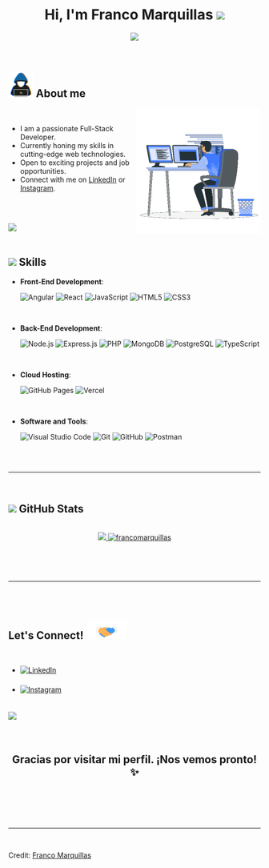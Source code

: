 <h1 align="center"><b>Hi, I'm Franco Marquillas</b> <img src="https://media.giphy.com/media/hvRJCLFzcasrR4ia7z/giphy.gif" width="35"></h1>

<p align="center">
  <a href="https://github.com/DenverCoder1/readme-typing-svg">
    <img src="https://readme-typing-svg.herokuapp.com?font=Time+New+Roman&color=cyan&size=25&center=true&vCenter=true&width=600&height=100&lines=Full-Stack+Developer;Passionate+about+technology;Always+learning+new+things+%F0%9F%8C%9F"></a>
</p>

<br>

## <picture><img src="https://github.com/0xAbdulKhalid/0xAbdulKhalid/raw/main/assets/mdImages/about_me.gif" width="50px"></picture> **About me**

<picture>
  <img align="right" src="https://github.com/0xAbdulKhalid/0xAbdulKhalid/raw/main/assets/mdImages/Right_Side.gif" width="250px">
</picture>

<br>

- I am a passionate Full-Stack Developer.
- Currently honing my skills in cutting-edge web technologies.
- Open to exciting projects and job opportunities.
- Connect with me on [LinkedIn](https://www.linkedin.com/in/franco-marquillas-81a298237/) or [Instagram](https://www.instagram.com/francomarquillas/).

<br><br>

<img src="https://user-images.githubusercontent.com/73097560/115834477-dbab4500-a447-11eb-908a-139a6edaec5c.gif"><br><br>

## <img src="https://media2.giphy.com/media/QssGEmpkyEOhBCb7e1/giphy.gif?cid=ecf05e47a0n3gi1bfqntqmob8g9aid1oyj2wr3ds3mg700bl&rid=giphy.gif" width="25"> <b>Skills</b>

<p align="center">

- **Front-End Development**:

   ![Angular](https://img.shields.io/badge/Angular-DD0031?style=for-the-badge&logo=angular&logoColor=white)
   ![React](https://img.shields.io/badge/React-61DAFB?style=for-the-badge&logo=react&logoColor=black)
   ![JavaScript](https://img.shields.io/badge/JavaScript-F7DF1E?style=for-the-badge&logo=javascript&logoColor=black)
   ![HTML5](https://img.shields.io/badge/HTML5-E34F26?style=for-the-badge&logo=html5&logoColor=white)
   ![CSS3](https://img.shields.io/badge/CSS3-1572B6?style=for-the-badge&logo=css3&logoColor=white)

<br>

- **Back-End Development**:

   ![Node.js](https://img.shields.io/badge/Node.js-339933?style=for-the-badge&logo=nodedotjs&logoColor=white)
   ![Express.js](https://img.shields.io/badge/Express.js-000000?style=for-the-badge&logo=express&logoColor=white)
   ![PHP](https://img.shields.io/badge/PHP-777BB4?style=for-the-badge&logo=php&logoColor=white)
   ![MongoDB](https://img.shields.io/badge/MongoDB-47A248?style=for-the-badge&logo=mongodb&logoColor=white)
   ![PostgreSQL](https://img.shields.io/badge/PostgreSQL-336791?style=for-the-badge&logo=postgresql&logoColor=white)
   ![TypeScript](https://img.shields.io/badge/TypeScript-3178C6?style=for-the-badge&logo=typescript&logoColor=white)

<br>

- **Cloud Hosting**:

   ![GitHub Pages](https://img.shields.io/badge/GitHub%20Pages-327FC7.svg?style=for-the-badge&logo=github&logoColor=white)
   ![Vercel](https://img.shields.io/badge/Vercel-000000?style=for-the-badge&logo=vercel&logoColor=white)

<br>

- **Software and Tools**:

   ![Visual Studio Code](https://img.shields.io/badge/Visual%20Studio%20Code-0078d7.svg?style=for-the-badge&logo=visual-studio-code&logoColor=white)
   ![Git](https://img.shields.io/badge/git-F05033.svg?style=for-the-badge&logo=git&logoColor=white)
   ![GitHub](https://img.shields.io/badge/github-121011.svg?style=for-the-badge&logo=github&logoColor=white)
   ![Postman](https://img.shields.io/badge/Postman-FF6C37?style=for-the-badge&logo=postman&logoColor=white)

</p>

<br><br>

-----

<br>

## <img src="https://media.giphy.com/media/iY8CRBdQXODJSCERIr/giphy.gif" width="35"> <b>GitHub Stats</b>
<br>

<div align="center">

<a href="https://github.com/francomarquillas">
  <img src="https://github-readme-stats.vercel.app/api?username=francomarquillas&include_all_commits=true&count_private=true&show_icons=true&line_height=20&title_color=7A7ADB&icon_color=2234AE&text_color=D3D3D3&bg_color=0,000000,130F40" width="450"/>
  <img src="https://github-readme-stats.vercel.app/api/top-langs?username=francomarquillas&show_icons=true&locale=en&layout=compact&line_height=20&title_color=7A7ADB&icon_color=2234AE&text_color=D3D3D3&bg_color=0,000000,130F40" width="375"  alt="francomarquillas"/>
</a>

</div>

<br><br><br>

-----

<br><br>

## <b>Let's Connect!</b> <img src="https://github.com/0xAbdulKhalid/0xAbdulKhalid/raw/main/assets/mdImages/handshake.gif" width="80">
<br>

<div align="left">

<ul>
  <li>
    <a href="https://www.linkedin.com/in/franco-marquillas-81a298237/" target="_blank">
      <img src="https://img.shields.io/badge/LinkedIn-Franco%20Marquillas-0A66C2?style=for-the-badge&logo=linkedin&logoColor=white" alt="LinkedIn" style="margin-bottom: 5px;"/>
    </a>
  </li>

  <br>

  <li>
    <a href="https://www.instagram.com/francomarquillas/" target="_blank">
      <img src="https://img.shields.io/badge/Instagram-Franco%20Marquillas-E4405F?style=for-the-badge&logo=instagram&logoColor=white" alt="Instagram" style="margin-bottom: 5px;"/>
    </a>
  </li>
</ul>

</div>

<br>
<img src="https://user-images.githubusercontent.com/73097560/115834477-dbab4500-a447-11eb-908a-139a6edaec5c.gif">
<br><br><br>

<div align="center">

## <b>Gracias por visitar mi perfil. ¡Nos vemos pronto! ✨</b>

</div>

<br><br><br><br>

---

<br>

Credit: [Franco Marquillas](https://github.com/francomarquillas)

